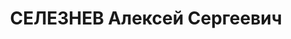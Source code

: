 ---
title: СЕЛЕЗНЕВ Алексей Сергеевич
description: 'Род. в 1896, Новочеркасск, русский, обр.: высшее, б/п. Проживал: Москва,
  Казарменный пер., д. 6, кв. 18. Пом. гл. инженера Московского трамвайного треста.

  Арестован 19.07.1937. Обв. в участии в к.-р. террористической организации. Приговор:
  ВК ВС СССР, 31.10.1937 – ВМН. Расстрелян 01.11.1937, г.Москва.

  Реабилитирован ВК ВС СССР 09.05.1957'
---